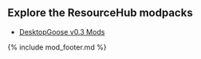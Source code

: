 ## Explore the ResourceHub modpacks

* [DesktopGoose v0.3 Mods](modpacks/DesktopGooseV0.3Mods.md)

{% include mod_footer.md %}